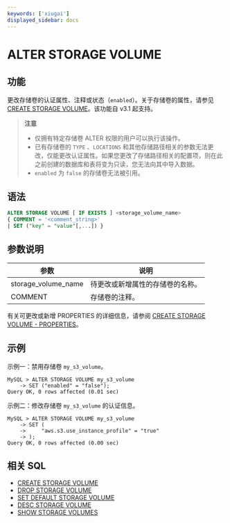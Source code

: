 ```yaml
---
keywords: ['xiugai'] 
displayed_sidebar: docs
---
```


# ALTER STORAGE VOLUME

## 功能

更改存储卷的认证属性、注释或状态（`enabled`）。关于存储卷的属性，请参见[CREATE STORAGE VOLUME](./CREATE_STORAGE_VOLUME.md)。该功能自 v3.1 起支持。

> **注意**
>
> - 仅拥有特定存储卷 ALTER 权限的用户可以执行该操作。
> - 已有存储卷的 `TYPE` 、`LOCATIONS` 和其他存储路径相关的参数无法更改，仅能更改认证属性。如果您更改了存储路径相关的配置项，则在此之前创建的数据库和表将变为只读，您无法向其中导入数据。
> - `enabled` 为 `false` 的存储卷无法被引用。

## 语法

```SQL
ALTER STORAGE VOLUME [ IF EXISTS ] <storage_volume_name>
{ COMMENT = '<comment_string>'
| SET ("key" = "value"[,...]) }
```

## 参数说明

| **参数**            | **说明**                         |
| ------------------- | -------------------------------- |
| storage_volume_name | 待更改或新增属性的存储卷的名称。 |
| COMMENT             | 存储卷的注释。                   |

有关可更改或新增 PROPERTIES 的详细信息，请参阅 [CREATE STORAGE VOLUME - PROPERTIES](./CREATE_STORAGE_VOLUME.md#properties)。

## 示例

示例一：禁用存储卷 `my_s3_volume`。

```Plain
MySQL > ALTER STORAGE VOLUME my_s3_volume
    -> SET ("enabled" = "false");
Query OK, 0 rows affected (0.01 sec)
```

示例二：修改存储卷 `my_s3_volume` 的认证信息。

```Plain
MySQL > ALTER STORAGE VOLUME my_s3_volume
    -> SET (
    ->     "aws.s3.use_instance_profile" = "true"
    -> );
Query OK, 0 rows affected (0.00 sec)
```

## 相关 SQL

- [CREATE STORAGE VOLUME](./CREATE_STORAGE_VOLUME.md)
- [DROP STORAGE VOLUME](./DROP_STORAGE_VOLUME.md)
- [SET DEFAULT STORAGE VOLUME](./SET_DEFAULT_STORAGE_VOLUME.md)
- [DESC STORAGE VOLUME](./DESC_STORAGE_VOLUME.md)
- [SHOW STORAGE VOLUMES](./SHOW_STORAGE_VOLUMES.md)
